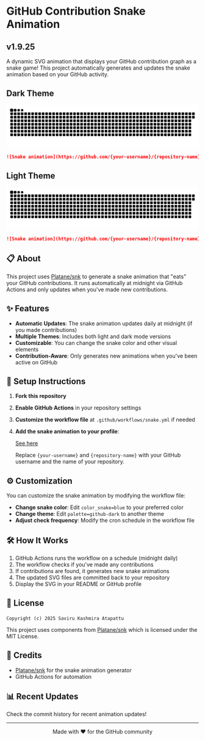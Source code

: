# GitHub Contribution Snake Animation

## v1.9.25

A dynamic SVG animation that displays your GitHub contribution graph as a snake game! This project automatically generates and updates the snake animation based on your GitHub activity.
<a name="howto"><a><a name="howto"><a>
## Dark Theme

<img src="dist/github-contribution-grid-snake-dark.svg">

```markdown
![Snake animation](https://github.com/{your-username}/{repository-name}/blob/main/dist/github-contribution-grid-snake-dark.svg)
```



## Light Theme

<img src="dist/github-contribution-grid-snake.svg">

```markdown
![Snake animation](https://github.com/{your-username}/{repository-name}/blob/main/dist/github-contribution-grid-snake.svg)
   ```

## 📋 About

This project uses [Platane/snk](https://github.com/Platane/snk) to generate a snake animation that "eats" your GitHub contributions. It runs automatically at midnight via GitHub Actions and only updates when you've made new contributions.

## ✨ Features

- **Automatic Updates**: The snake animation updates daily at midnight (if you made contributions)
- **Multiple Themes**: Includes both light and dark mode versions
- **Customizable**: You can change the snake color and other visual elements
- **Contribution-Aware**: Only generates new animations when you've been active on GitHub

## 🚀 Setup Instructions

1. **Fork this repository**
2. **Enable GitHub Actions** in your repository settings
3. **Customize the workflow file** at `.github/workflows/snake.yml` if needed
4. **Add the snake animation to your profile**:

   [See here](#howto)

   Replace `{your-username}` and `{repository-name}` with your GitHub username and the name of your repository.

## ⚙️ Customization

You can customize the snake animation by modifying the workflow file:

- **Change snake color**: Edit `color_snake=blue` to your preferred color
- **Change theme**: Edit `palette=github-dark` to another theme
- **Adjust check frequency**: Modify the cron schedule in the workflow file

## 🛠️ How It Works

1. GitHub Actions runs the workflow on a schedule (midnight daily)
2. The workflow checks if you've made any contributions
3. If contributions are found, it generates new snake animations
4. The updated SVG files are committed back to your repository
5. Display the SVG in your README or GitHub profile

## 📄 License

```Copyright (c) 2025 Saviru Kashmira Atapattu```

This project uses components from [Platane/snk](https://github.com/Platane/snk) which is licensed under the MIT License.

## 🙏 Credits

- [Platane/snk](https://github.com/Platane/snk) for the snake animation generator
- GitHub Actions for automation

## 📊 Recent Updates

Check the commit history for recent animation updates!


<hr>
<p align="center">Made with ❤️ for the GitHub community</p>